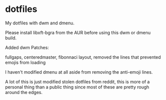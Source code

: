 # dotfiles
My dotfiles with dwm and dmenu.

Please install libxft-bgra from the AUR before using this dwm or dmenu build.

Added dwm Patches:

fullgaps, centeredmaster, fibonnaci layout, removed the lines that prevented emojis from loading

I haven't modified dmenu at all aside from removing the anti-emoji lines.

A lot of this is just modified stolen dotfiles from reddit, this is more of a personal thing than a public thing since most of these are pretty rough around the edges.
